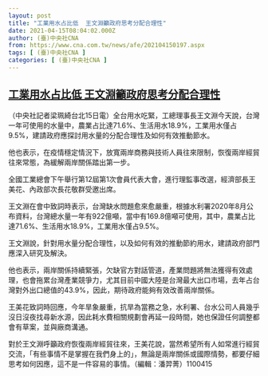 ```yaml
---
layout: post
title: "工業用水占比低  王文淵籲政府思考分配合理性"
date: 2021-04-15T08:04:02.000Z
author: (臺)中央社CNA
from: https://www.cna.com.tw/news/afe/202104150197.aspx
tags: [ (臺)中央社CNA ]
categories: [ (臺)中央社CNA ]
---
```

<!--1618473842000-->
[工業用水占比低  王文淵籲政府思考分配合理性](https://www.cna.com.tw/news/afe/202104150197.aspx)
------

<div>
<div></div><div class="paragraph"><p>（中央社記者梁珮綺台北15日電）全台用水吃緊，工總理事長王文淵今天說，台灣一年可使用的水量中，農業占比達71.6%、生活用水18.9%，工業用水僅占9.5%，建請政府應探討用水量的分配合理性及如何有效推動節水。</p><p>他也表示，在疫情穩定情況下，放寬兩岸商務與技術人員往來限制，恢復兩岸經貿往來常態，為緩解兩岸關係踏出第一步。</p><p>全國工業總會下午舉行第12屆第1次會員代表大會，進行理監事改選，經濟部長王美花、內政部次長花敬群受邀出席。</p><p>王文淵在會中致詞時表示，台灣缺水問題愈來愈嚴重，根據水利署2020年8月公布資料，台灣總水量一年有922億噸，當中有169.8億噸可使用，其中，農業占比達71.6%、生活用水18.9%，工業用水僅占9.5%。</p><p>王文淵說，針對用水量分配合理性，以及如何有效的推動節約用水，建請政府部門應深入研究及解決。</p><p>他也表示，兩岸關係持續緊張，欠缺官方對話管道，產業問題將無法獲得有效處理，也會拖累台灣產業競爭力，尤其目前中國大陸是台灣最大出口市場，去年占台灣對外出口總值的43.9%，因此，期待政府能夠有效改善兩岸關係。</p><p>王美花致詞時回應，今年旱象嚴重，抗旱為當務之急，水利署、台水公司人員幾乎沒日沒夜找尋新水源，因此耗水費相關規劃會再延一段時間，她也保證任何調整都會有草案，並與廠商溝通。</p><p>對於王文淵呼籲政府恢復兩岸經貿往來，王美花說，當然希望所有人如常進行經貿交流，「有些事情不是掌握在我們身上的」，無論是兩岸關係或國際情勢，都要仔細思考如何因應，這不是一件容易的事情。（編輯：潘羿菁）1100415</p></div>
</div>
